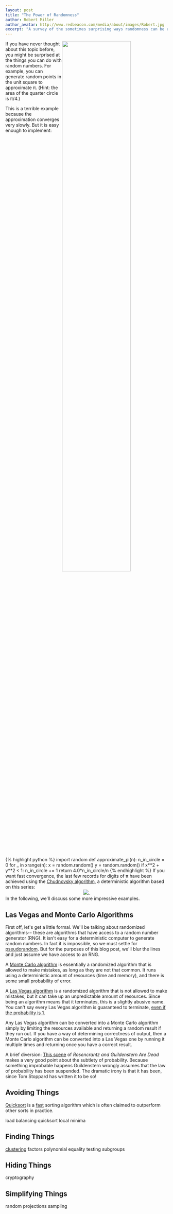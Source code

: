 ```yaml
---
layout: post
title: "The Power of Randomness"
author: Robert Miller
author_avatar: http://www.redbeacon.com/media/about/images/Robert.jpg
excerpt: "A survey of the sometimes surprising ways randomness can be used as a powerful tool."
---
```


<img src="{{ site.baseurl }}assets/images/Pi_30K.gif" style="width: 65% !important; float: right;">
If you have never thought about this topic before, you might be surprised at the things you can do with random numbers. For example, you can generate random points in the unit square to approximate π. (Hint: the area of the quarter circle is π/4.)

This is a terrible example because the approximation converges very slowly. But it is easy enough to implement:
<div style="clear: both"></div>
{% highlight python %}
import random
def approximate_pi(n):
    n_in_circle = 0
    for _ in xrange(n):
        x = random.random()
        y = random.random()
        if x**2 + y**2 < 1:
            n_in_circle += 1
    return 4.0*n_in_circle/n
{% endhighlight %}
If you want fast convergence, the last few records for digits of π have been achieved using the <a href="http://en.wikipedia.org/wiki/Chudnovsky_algorithm" target="_blank">Chudnovsky algorithm</a>, a deterministic algorithm based on this series:
<div style="text-align: center">
<img src="{{ site.baseurl }}assets/images/chudnovsky.png" style="width: inherit !important">.
</div>
In the following, we'll discuss some more impressive examples.

Las Vegas and Monte Carlo Algorithms
------------------------------------

First off, let's get a little formal. We'll be talking about randomized algorithms-- these are algorithms that have access to a random number generator (RNG). It isn't easy for a deterministic computer to generate random numbers. In fact it is impossible, so we must settle for <a href="http://en.wikipedia.org/wiki/Cryptographically_secure_pseudorandom_number_generator" target="_blank">pseudorandom</a>. But for the purposes of this blog post, we'll blur the lines and just assume we have access to an RNG.

A <a href="http://en.wikipedia.org/wiki/Monte_Carlo_algorithm" target="_blank">Monte Carlo algorithm</a> is essentially a randomized algorithm that is allowed to make mistakes, as long as they are not that common. It runs using a deterministic amount of resources (time and memory), and there is some small probability of error.

A <a href="http://en.wikipedia.org/wiki/Las_Vegas_algorithm" target="_blank">Las Vegas algorithm</a> is a randomized algorithm that is not allowed to make mistakes, but it can take up an unpredictable amount of resources. Since being an algorithm means that it terminates, this is a slightly abusive name. You can't say every Las Vegas algorithm is guaranteed to terminate, <a href="http://en.wikipedia.org/wiki/Almost_surely" target="_blank">even if the probability is 1</a>.

Any Las Vegas algorithm can be converted into a Monte Carlo algorithm simply by limiting the resources available and returning a random result if they run out. If you have a way of determining correctness of output, then a Monte Carlo algorithm can be converted into a Las Vegas one by running it multiple times and returning once you have a correct result.

A brief diversion: <a href="https://www.youtube.com/watch?v=NbInZ5oJ0bc" target="_blank">This scene</a> of <i>Rosencrantz and Guildenstern Are Dead</i> makes a very good point about the subtlety of probability. Because something improbable happens Guildenstern wrongly assumes that the law of probability has been suspended. The dramatic irony is that it has been, since Tom Stoppard has written it to be so!

Avoiding Things
---------------

<a href="http://en.wikipedia.org/wiki/Quicksort">Quicksort</a> is a <a href="http://cs.stackexchange.com/questions/3/why-is-quicksort-better-than-other-sorting-algorithms-in-practice" target="_blank">fast</a> sorting algorithm which is often claimed to outperform other sorts in practice.

load balancing
quicksort
local minima

Finding Things
--------------

<a href="http://www.mapequation.org/apps/MapDemo.html">clustering</a>
factors
polynomial equality testing
subgroups

Hiding Things
-------------

cryptography

Simplifying Things
------------------

random projections
sampling




